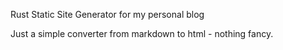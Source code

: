 Rust Static Site Generator for my personal blog

Just a simple converter from markdown to html - nothing fancy.
